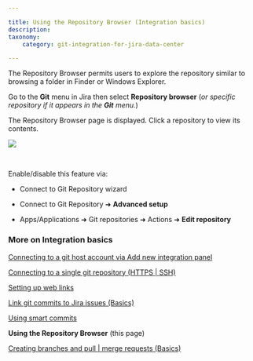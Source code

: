 ```yaml
---

title: Using the Repository Browser (Integration basics)
description:
taxonomy:
    category: git-integration-for-jira-data-center

---
```


The Repository Browser permits users to explore the repository similar to browsing a folder in Finder or Windows Explorer.

Go to the **Git** menu in Jira then select **Repository browser** (_or specific repository if it appears in the **Git** menu._)

The Repository Browser page is displayed. Click a repository to view its contents.

![](/wp-content/uploads/gij-gitserver-repo-browser-menu-sel.png)

<br>

Enable/disable this feature via:

*   Connect to Git Repository wizard

*   Connect to Git Repository ➜ **Advanced setup**

*   Apps/Applications ➜ Git repositories ➜ Actions ➜ **Edit repository**

### More on Integration basics

[Connecting to a git host account via Add new integration panel](/git-integration-for-jira-data-center/connecting-to-a-git-host-account-via-Add-new-integration-panel-gij-self-managed)

[Connecting to a single git repository (HTTPS | SSH)](/git-integration-for-jira-data-center/connecting-to-a-single-git-repository-(HTTPS-SSH)-gij-self-managed)

[Setting up web links](/git-integration-for-jira-data-center-gij-self-managed/setting-up-web-links-gij-self-managed)

[Link git commits to Jira issues (Basics)](/git-integration-for-jira-data-center/Link-git-commits-to-Jira-issues-(Basics)-gij-self-managed)

[Using smart commits](/git-integration-for-jira-data-center/using-smart-commits-gij-self-managed)

**Using the Repository Browser** (this page)

[Creating branches and pull | merge requests (Basics)](/git-integration-for-jira-data-center/Creating-branches-and-pull-merge-requests-(Basics)-gij-self-managed)

